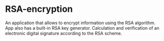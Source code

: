 # RSA-encryption

An application that allows to encrypt information using the RSA algorithm.
App also has a built-in RSA key generator.
Calculation and verification of an electronic digital signature according to the RSA scheme.

